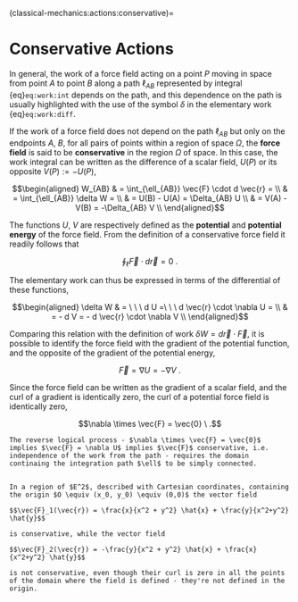 (classical-mechanics:actions:conservative)=
# Conservative Actions

In general, the work of a force field acting on a point $P$ moving in space from point $A$ to point $B$ along a path $\ell_{AB}$ represented by integral {eq}`eq:work:int` depends on the path, and this dependence on the path is usually highlighted with the use of the symbol $\delta$ in the elementary work {eq}`eq:work:diff`.

If the work of a force field does not depend on the path $\ell_{AB}$ but only on the endpoints $A$, $B$, for all pairs of points within a region of space $\Omega$, the **force field** is said to be **conservative** in the region $\Omega$ of space. In this case, the work integral can be written as the difference of a scalar field, $U(P)$ or its opposite $V(P) := - U(P)$,

$$\begin{aligned}
  W_{AB} &  = \int_{\ell_{AB}} \vec{F} \cdot d \vec{r} = \\
         &  = \int_{\ell_{AB}} \delta W = \\
         &  = U(B) - U(A) = \Delta_{AB} U  \\
         &  = V(A) - V(B) = -\Delta_{AB} V  \\
\end{aligned}$$

The functions $U$, $V$ are respectively defined as the **potential** and **potential energy** of the force field. From the definition of a conservative force field it readily follows that

$$\oint_{\ell} \vec{F} \cdot d \vec{r} = 0 \ .$$

The elementary work can thus be expressed in terms of the differential of these functions,

$$\begin{aligned}
  \delta W & = \ \ \ d U =\ \ \ d \vec{r} \cdot \nabla U  = \\
           & =     - d V =    - d \vec{r} \cdot \nabla V \\
\end{aligned}$$

Comparing this relation with the definition of work $\delta W = d \vec{r} \cdot \vec{F}$, it is possible to identify the force field with the gradient of the potential function, and the opposite of the gradient of the potential energy,

$$\vec{F} = \nabla U = - \nabla V \ .$$

Since the force field can be written as the gradient of a scalar field, and the curl of a gradient is identically zero, the curl of a potential force field is identically zero,

$$\nabla \times \vec{F} = \vec{0} \ .$$


```{note}
The reverse logical process - $\nabla \times \vec{F} = \vec{0}$ implies $\vec{F} = \nabla U$ implies $\vec{F}$ conservative, i.e. independence of the work from the path - requires the domain continaing the integration path $\ell$ to be simply connected.
```
```{prf:example} Force fields in non-simply connected domains

In a region of $E^2$, described with Cartesian coordinates, containing the origin $O \equiv (x_0, y_0) \equiv (0,0)$ the vector field

$$\vec{F}_1(\vec{r}) = \frac{x}{x^2 + y^2} \hat{x} + \frac{y}{x^2+y^2} \hat{y}$$

is conservative, while the vector field

$$\vec{F}_2(\vec{r}) = -\frac{y}{x^2 + y^2} \hat{x} + \frac{x}{x^2+y^2} \hat{y}$$

is not conservative, even though their curl is zero in all the points of the domain where the field is defined - they're not defined in the origin.

```





